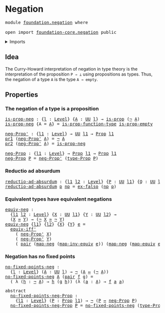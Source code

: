 # Negation

<pre class="Agda"><a id="21" class="Keyword">module</a> <a id="28" href="foundation.negation.html" class="Module">foundation.negation</a> <a id="48" class="Keyword">where</a>

<a id="55" class="Keyword">open</a> <a id="60" class="Keyword">import</a> <a id="67" href="foundation-core.negation.html" class="Module">foundation-core.negation</a> <a id="92" class="Keyword">public</a>
</pre>
<details><summary>Imports</summary>

<pre class="Agda"><a id="149" class="Keyword">open</a> <a id="154" class="Keyword">import</a> <a id="161" href="foundation.dependent-pair-types.html" class="Module">foundation.dependent-pair-types</a>
<a id="193" class="Keyword">open</a> <a id="198" class="Keyword">import</a> <a id="205" href="foundation.logical-equivalences.html" class="Module">foundation.logical-equivalences</a>
<a id="237" class="Keyword">open</a> <a id="242" class="Keyword">import</a> <a id="249" href="foundation.universe-levels.html" class="Module">foundation.universe-levels</a>

<a id="277" class="Keyword">open</a> <a id="282" class="Keyword">import</a> <a id="289" href="foundation-core.empty-types.html" class="Module">foundation-core.empty-types</a>
<a id="317" class="Keyword">open</a> <a id="322" class="Keyword">import</a> <a id="329" href="foundation-core.equivalences.html" class="Module">foundation-core.equivalences</a>
<a id="358" class="Keyword">open</a> <a id="363" class="Keyword">import</a> <a id="370" href="foundation-core.propositions.html" class="Module">foundation-core.propositions</a>
</pre>
</details>

## Idea

The Curry-Howard interpretation of negation in type theory is the interpretation
of the proposition `P ⇒ ⊥` using propositions as types. Thus, the negation of a
type `A` is the type `A → empty`.

## Properties

### The negation of a type is a proposition

<pre class="Agda"><a id="is-prop-neg"></a><a id="689" href="foundation.negation.html#689" class="Function">is-prop-neg</a> <a id="701" class="Symbol">:</a> <a id="703" class="Symbol">{</a><a id="704" href="foundation.negation.html#704" class="Bound">l</a> <a id="706" class="Symbol">:</a> <a id="708" href="Agda.Primitive.html#742" class="Postulate">Level</a><a id="713" class="Symbol">}</a> <a id="715" class="Symbol">{</a><a id="716" href="foundation.negation.html#716" class="Bound">A</a> <a id="718" class="Symbol">:</a> <a id="720" href="Agda.Primitive.html#388" class="Primitive">UU</a> <a id="723" href="foundation.negation.html#704" class="Bound">l</a><a id="724" class="Symbol">}</a> <a id="726" class="Symbol">→</a> <a id="728" href="foundation-core.propositions.html#867" class="Function">is-prop</a> <a id="736" class="Symbol">(</a><a id="737" href="foundation-core.negation.html#434" class="Function">¬</a> <a id="739" href="foundation.negation.html#716" class="Bound">A</a><a id="740" class="Symbol">)</a>
<a id="742" href="foundation.negation.html#689" class="Function">is-prop-neg</a> <a id="754" class="Symbol">{</a><a id="755" class="Argument">A</a> <a id="757" class="Symbol">=</a> <a id="759" href="foundation.negation.html#759" class="Bound">A</a><a id="760" class="Symbol">}</a> <a id="762" class="Symbol">=</a> <a id="764" href="foundation-core.propositions.html#7146" class="Function">is-prop-function-type</a> <a id="786" href="foundation-core.empty-types.html#2121" class="Function">is-prop-empty</a>

<a id="neg-Prop&#39;"></a><a id="801" href="foundation.negation.html#801" class="Function">neg-Prop&#39;</a> <a id="811" class="Symbol">:</a> <a id="813" class="Symbol">{</a><a id="814" href="foundation.negation.html#814" class="Bound">l1</a> <a id="817" class="Symbol">:</a> <a id="819" href="Agda.Primitive.html#742" class="Postulate">Level</a><a id="824" class="Symbol">}</a> <a id="826" class="Symbol">→</a> <a id="828" href="Agda.Primitive.html#388" class="Primitive">UU</a> <a id="831" href="foundation.negation.html#814" class="Bound">l1</a> <a id="834" class="Symbol">→</a> <a id="836" href="foundation-core.propositions.html#949" class="Function">Prop</a> <a id="841" href="foundation.negation.html#814" class="Bound">l1</a>
<a id="844" href="foundation.dependent-pair-types.html#603" class="Field">pr1</a> <a id="848" class="Symbol">(</a><a id="849" href="foundation.negation.html#801" class="Function">neg-Prop&#39;</a> <a id="859" href="foundation.negation.html#859" class="Bound">A</a><a id="860" class="Symbol">)</a> <a id="862" class="Symbol">=</a> <a id="864" href="foundation-core.negation.html#434" class="Function">¬</a> <a id="866" href="foundation.negation.html#859" class="Bound">A</a>
<a id="868" href="foundation.dependent-pair-types.html#615" class="Field">pr2</a> <a id="872" class="Symbol">(</a><a id="873" href="foundation.negation.html#801" class="Function">neg-Prop&#39;</a> <a id="883" href="foundation.negation.html#883" class="Bound">A</a><a id="884" class="Symbol">)</a> <a id="886" class="Symbol">=</a> <a id="888" href="foundation.negation.html#689" class="Function">is-prop-neg</a>

<a id="neg-Prop"></a><a id="901" href="foundation.negation.html#901" class="Function">neg-Prop</a> <a id="910" class="Symbol">:</a> <a id="912" class="Symbol">{</a><a id="913" href="foundation.negation.html#913" class="Bound">l1</a> <a id="916" class="Symbol">:</a> <a id="918" href="Agda.Primitive.html#742" class="Postulate">Level</a><a id="923" class="Symbol">}</a> <a id="925" class="Symbol">→</a> <a id="927" href="foundation-core.propositions.html#949" class="Function">Prop</a> <a id="932" href="foundation.negation.html#913" class="Bound">l1</a> <a id="935" class="Symbol">→</a> <a id="937" href="foundation-core.propositions.html#949" class="Function">Prop</a> <a id="942" href="foundation.negation.html#913" class="Bound">l1</a>
<a id="945" href="foundation.negation.html#901" class="Function">neg-Prop</a> <a id="954" href="foundation.negation.html#954" class="Bound">P</a> <a id="956" class="Symbol">=</a> <a id="958" href="foundation.negation.html#801" class="Function">neg-Prop&#39;</a> <a id="968" class="Symbol">(</a><a id="969" href="foundation-core.propositions.html#1045" class="Function">type-Prop</a> <a id="979" href="foundation.negation.html#954" class="Bound">P</a><a id="980" class="Symbol">)</a>
</pre>
### Reductio ad absurdum

<pre class="Agda"><a id="reductio-ad-absurdum"></a><a id="1021" href="foundation.negation.html#1021" class="Function">reductio-ad-absurdum</a> <a id="1042" class="Symbol">:</a> <a id="1044" class="Symbol">{</a><a id="1045" href="foundation.negation.html#1045" class="Bound">l1</a> <a id="1048" href="foundation.negation.html#1048" class="Bound">l2</a> <a id="1051" class="Symbol">:</a> <a id="1053" href="Agda.Primitive.html#742" class="Postulate">Level</a><a id="1058" class="Symbol">}</a> <a id="1060" class="Symbol">{</a><a id="1061" href="foundation.negation.html#1061" class="Bound">P</a> <a id="1063" class="Symbol">:</a> <a id="1065" href="Agda.Primitive.html#388" class="Primitive">UU</a> <a id="1068" href="foundation.negation.html#1045" class="Bound">l1</a><a id="1070" class="Symbol">}</a> <a id="1072" class="Symbol">{</a><a id="1073" href="foundation.negation.html#1073" class="Bound">Q</a> <a id="1075" class="Symbol">:</a> <a id="1077" href="Agda.Primitive.html#388" class="Primitive">UU</a> <a id="1080" href="foundation.negation.html#1048" class="Bound">l2</a><a id="1082" class="Symbol">}</a> <a id="1084" class="Symbol">→</a> <a id="1086" href="foundation.negation.html#1061" class="Bound">P</a> <a id="1088" class="Symbol">→</a> <a id="1090" href="foundation-core.negation.html#434" class="Function">¬</a> <a id="1092" href="foundation.negation.html#1061" class="Bound">P</a> <a id="1094" class="Symbol">→</a> <a id="1096" href="foundation.negation.html#1073" class="Bound">Q</a>
<a id="1098" href="foundation.negation.html#1021" class="Function">reductio-ad-absurdum</a> <a id="1119" href="foundation.negation.html#1119" class="Bound">p</a> <a id="1121" href="foundation.negation.html#1121" class="Bound">np</a> <a id="1124" class="Symbol">=</a> <a id="1126" href="foundation-core.empty-types.html#904" class="Function">ex-falso</a> <a id="1135" class="Symbol">(</a><a id="1136" href="foundation.negation.html#1121" class="Bound">np</a> <a id="1139" href="foundation.negation.html#1119" class="Bound">p</a><a id="1140" class="Symbol">)</a>
</pre>
### Equivalent types have equivalent negations

<pre class="Agda"><a id="equiv-neg"></a><a id="1203" href="foundation.negation.html#1203" class="Function">equiv-neg</a> <a id="1213" class="Symbol">:</a>
  <a id="1217" class="Symbol">{</a><a id="1218" href="foundation.negation.html#1218" class="Bound">l1</a> <a id="1221" href="foundation.negation.html#1221" class="Bound">l2</a> <a id="1224" class="Symbol">:</a> <a id="1226" href="Agda.Primitive.html#742" class="Postulate">Level</a><a id="1231" class="Symbol">}</a> <a id="1233" class="Symbol">{</a><a id="1234" href="foundation.negation.html#1234" class="Bound">X</a> <a id="1236" class="Symbol">:</a> <a id="1238" href="Agda.Primitive.html#388" class="Primitive">UU</a> <a id="1241" href="foundation.negation.html#1218" class="Bound">l1</a><a id="1243" class="Symbol">}</a> <a id="1245" class="Symbol">{</a><a id="1246" href="foundation.negation.html#1246" class="Bound">Y</a> <a id="1248" class="Symbol">:</a> <a id="1250" href="Agda.Primitive.html#388" class="Primitive">UU</a> <a id="1253" href="foundation.negation.html#1221" class="Bound">l2</a><a id="1255" class="Symbol">}</a> <a id="1257" class="Symbol">→</a>
  <a id="1261" class="Symbol">(</a><a id="1262" href="foundation.negation.html#1234" class="Bound">X</a> <a id="1264" href="foundation-core.equivalences.html#2669" class="Function Operator">≃</a> <a id="1266" href="foundation.negation.html#1246" class="Bound">Y</a><a id="1267" class="Symbol">)</a> <a id="1269" class="Symbol">→</a> <a id="1271" class="Symbol">(</a><a id="1272" href="foundation-core.negation.html#434" class="Function">¬</a> <a id="1274" href="foundation.negation.html#1234" class="Bound">X</a> <a id="1276" href="foundation-core.equivalences.html#2669" class="Function Operator">≃</a> <a id="1278" href="foundation-core.negation.html#434" class="Function">¬</a> <a id="1280" href="foundation.negation.html#1246" class="Bound">Y</a><a id="1281" class="Symbol">)</a>
<a id="1283" href="foundation.negation.html#1203" class="Function">equiv-neg</a> <a id="1293" class="Symbol">{</a><a id="1294" href="foundation.negation.html#1294" class="Bound">l1</a><a id="1296" class="Symbol">}</a> <a id="1298" class="Symbol">{</a><a id="1299" href="foundation.negation.html#1299" class="Bound">l2</a><a id="1301" class="Symbol">}</a> <a id="1303" class="Symbol">{</a><a id="1304" href="foundation.negation.html#1304" class="Bound">X</a><a id="1305" class="Symbol">}</a> <a id="1307" class="Symbol">{</a><a id="1308" href="foundation.negation.html#1308" class="Bound">Y</a><a id="1309" class="Symbol">}</a> <a id="1311" href="foundation.negation.html#1311" class="Bound">e</a> <a id="1313" class="Symbol">=</a>
  <a id="1317" href="foundation.logical-equivalences.html#3458" class="Function">equiv-iff&#39;</a>
    <a id="1332" class="Symbol">(</a> <a id="1334" href="foundation.negation.html#801" class="Function">neg-Prop&#39;</a> <a id="1344" href="foundation.negation.html#1304" class="Bound">X</a><a id="1345" class="Symbol">)</a>
    <a id="1351" class="Symbol">(</a> <a id="1353" href="foundation.negation.html#801" class="Function">neg-Prop&#39;</a> <a id="1363" href="foundation.negation.html#1308" class="Bound">Y</a><a id="1364" class="Symbol">)</a>
    <a id="1370" class="Symbol">(</a> <a id="1372" href="foundation.dependent-pair-types.html#586" class="InductiveConstructor">pair</a> <a id="1377" class="Symbol">(</a><a id="1378" href="foundation-core.negation.html#481" class="Function">map-neg</a> <a id="1386" class="Symbol">(</a><a id="1387" href="foundation-core.equivalences.html#7679" class="Function">map-inv-equiv</a> <a id="1401" href="foundation.negation.html#1311" class="Bound">e</a><a id="1402" class="Symbol">))</a> <a id="1405" class="Symbol">(</a><a id="1406" href="foundation-core.negation.html#481" class="Function">map-neg</a> <a id="1414" class="Symbol">(</a><a id="1415" href="foundation-core.equivalences.html#2869" class="Function">map-equiv</a> <a id="1425" href="foundation.negation.html#1311" class="Bound">e</a><a id="1426" class="Symbol">)))</a>
</pre>
### Negation has no fixed points

<pre class="Agda"><a id="no-fixed-points-neg"></a><a id="1477" href="foundation.negation.html#1477" class="Function">no-fixed-points-neg</a> <a id="1497" class="Symbol">:</a>
  <a id="1501" class="Symbol">{</a><a id="1502" href="foundation.negation.html#1502" class="Bound">l</a> <a id="1504" class="Symbol">:</a> <a id="1506" href="Agda.Primitive.html#742" class="Postulate">Level</a><a id="1511" class="Symbol">}</a> <a id="1513" class="Symbol">(</a><a id="1514" href="foundation.negation.html#1514" class="Bound">A</a> <a id="1516" class="Symbol">:</a> <a id="1518" href="Agda.Primitive.html#388" class="Primitive">UU</a> <a id="1521" href="foundation.negation.html#1502" class="Bound">l</a><a id="1522" class="Symbol">)</a> <a id="1524" class="Symbol">→</a> <a id="1526" href="foundation-core.negation.html#434" class="Function">¬</a> <a id="1528" class="Symbol">(</a><a id="1529" href="foundation.negation.html#1514" class="Bound">A</a> <a id="1531" href="foundation.logical-equivalences.html#1311" class="Function Operator">↔</a> <a id="1533" class="Symbol">(</a><a id="1534" href="foundation-core.negation.html#434" class="Function">¬</a> <a id="1536" href="foundation.negation.html#1514" class="Bound">A</a><a id="1537" class="Symbol">))</a>
<a id="1540" href="foundation.negation.html#1477" class="Function">no-fixed-points-neg</a> <a id="1560" href="foundation.negation.html#1560" class="Bound">A</a> <a id="1562" class="Symbol">(</a><a id="1563" href="foundation.dependent-pair-types.html#586" class="InductiveConstructor">pair</a> <a id="1568" href="foundation.negation.html#1568" class="Bound">f</a> <a id="1570" href="foundation.negation.html#1570" class="Bound">g</a><a id="1571" class="Symbol">)</a> <a id="1573" class="Symbol">=</a>
  <a id="1577" class="Symbol">(</a> <a id="1579" class="Symbol">λ</a> <a id="1581" class="Symbol">(</a><a id="1582" href="foundation.negation.html#1582" class="Bound">h</a> <a id="1584" class="Symbol">:</a> <a id="1586" href="foundation-core.negation.html#434" class="Function">¬</a> <a id="1588" href="foundation.negation.html#1560" class="Bound">A</a><a id="1589" class="Symbol">)</a> <a id="1591" class="Symbol">→</a> <a id="1593" href="foundation.negation.html#1582" class="Bound">h</a> <a id="1595" class="Symbol">(</a><a id="1596" href="foundation.negation.html#1570" class="Bound">g</a> <a id="1598" href="foundation.negation.html#1582" class="Bound">h</a><a id="1599" class="Symbol">))</a> <a id="1602" class="Symbol">(λ</a> <a id="1605" class="Symbol">(</a><a id="1606" href="foundation.negation.html#1606" class="Bound">a</a> <a id="1608" class="Symbol">:</a> <a id="1610" href="foundation.negation.html#1560" class="Bound">A</a><a id="1611" class="Symbol">)</a> <a id="1613" class="Symbol">→</a> <a id="1615" href="foundation.negation.html#1568" class="Bound">f</a> <a id="1617" href="foundation.negation.html#1606" class="Bound">a</a> <a id="1619" href="foundation.negation.html#1606" class="Bound">a</a><a id="1620" class="Symbol">)</a>
</pre>
<pre class="Agda"><a id="1635" class="Keyword">abstract</a>
  <a id="no-fixed-points-neg-Prop"></a><a id="1646" href="foundation.negation.html#1646" class="Function">no-fixed-points-neg-Prop</a> <a id="1671" class="Symbol">:</a>
    <a id="1677" class="Symbol">{</a><a id="1678" href="foundation.negation.html#1678" class="Bound">l1</a> <a id="1681" class="Symbol">:</a> <a id="1683" href="Agda.Primitive.html#742" class="Postulate">Level</a><a id="1688" class="Symbol">}</a> <a id="1690" class="Symbol">(</a><a id="1691" href="foundation.negation.html#1691" class="Bound">P</a> <a id="1693" class="Symbol">:</a> <a id="1695" href="foundation-core.propositions.html#949" class="Function">Prop</a> <a id="1700" href="foundation.negation.html#1678" class="Bound">l1</a><a id="1702" class="Symbol">)</a> <a id="1704" class="Symbol">→</a> <a id="1706" href="foundation-core.negation.html#434" class="Function">¬</a> <a id="1708" class="Symbol">(</a><a id="1709" href="foundation.negation.html#1691" class="Bound">P</a> <a id="1711" href="foundation.logical-equivalences.html#2085" class="Function Operator">⇔</a> <a id="1713" href="foundation.negation.html#901" class="Function">neg-Prop</a> <a id="1722" href="foundation.negation.html#1691" class="Bound">P</a><a id="1723" class="Symbol">)</a>
  <a id="1727" href="foundation.negation.html#1646" class="Function">no-fixed-points-neg-Prop</a> <a id="1752" href="foundation.negation.html#1752" class="Bound">P</a> <a id="1754" class="Symbol">=</a> <a id="1756" href="foundation.negation.html#1477" class="Function">no-fixed-points-neg</a> <a id="1776" class="Symbol">(</a><a id="1777" href="foundation-core.propositions.html#1045" class="Function">type-Prop</a> <a id="1787" href="foundation.negation.html#1752" class="Bound">P</a><a id="1788" class="Symbol">)</a>
</pre>